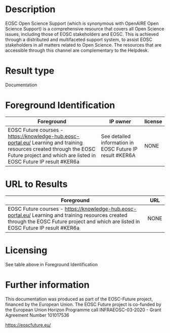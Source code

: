 # Description

EOSC Open Science Support (which is synonymous with OpenAIRE Open Science Support) is a comprehensive resource that covers all Open Science issues, including those of EOSC stakeholders and EOSC. This is achieved through a distributed and multifaceted support system, to assist EOSC stakeholders in all matters related to Open Science. The resources that are accessible through this channel are complementary to the Helpdesk.

# Result type

Documentation

# Foreground Identification

| Foreground | IP owner | license|
|------------|----------|--------|
|EOSC Future courses - https://knowledge-hub.eosc-portal.eu/ Learning and training resources created through the EOSC Future project and which are listed in EOSC Future IP result #KER6a|See detailed information in EOSC Future IP result #KER6A |NONE|


# URL to Results

| Foreground | URL|
|------------|----------|
|EOSC Future courses - https://knowledge-hub.eosc-portal.eu/ Learning and training resources created through the EOSC Future project and which are listed in EOSC Future IP result #KER6a | NONE |

# Licensing
See table above in Foreground Identification

# Further information
This documentation was produced as part of the EOSC-Future project, financed by the European Union.
The EOSC Future project is co-funded by the European Union Horizon Programme call INFRAEOSC-03-2020 - Grant Agreement Number 101017536

https://eoscfuture.eu/
